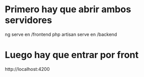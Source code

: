 # Primero hay que abrir ambos servidores
ng serve en /frontend
php artisan serve en /backend

# Luego hay que entrar por front
http://localhost:4200
